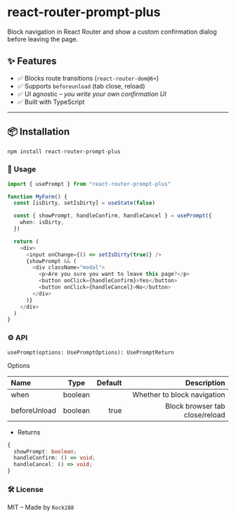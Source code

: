 # react-router-prompt-plus

Block navigation in React Router and show a custom confirmation dialog before leaving the page.

## ✨ Features

- ✅ Blocks route transitions (`react-router-dom@6+`)
- ✅ Supports `beforeunload` (tab close, reload)
- ✅ UI agnostic – _you write your own confirmation UI_
- ✅ Built with TypeScript

---

## 📦 Installation

```bash
npm install react-router-prompt-plus
```

### 🚀 Usage

```typescript
import { usePrompt } from "react-router-prompt-plus"

function MyForm() {
  const [isDirty, setIsDirty] = useState(false)

  const { showPrompt, handleConfirm, handleCancel } = usePrompt({
    when: isDirty,
  })

  return (
    <div>
      <input onChange={() => setIsDirty(true)} />
      {showPrompt && (
        <div className="modal">
          <p>Are you sure you want to leave this page?</p>
          <button onClick={handleConfirm}>Yes</button>
          <button onClick={handleCancel}>No</button>
        </div>
      )}
    </div>
  )
}
```

### ⚙️ API

`usePrompt(options: UsePromptOptions): UsePromptReturn`

Options

| Name         |  Type   | Default |                    Description |
| :----------- | :-----: | ------: | -----------------------------: |
| when         | boolean |         |    Whether to block navigation |
| beforeUnload | boolean |    true | Block browser tab close/reload |

- Returns

```typescript
{
  showPrompt: boolean;
  handleConfirm: () => void;
  handleCancel: () => void;
}
```

### 🛠️ License

MIT – Made by `Rock288`
